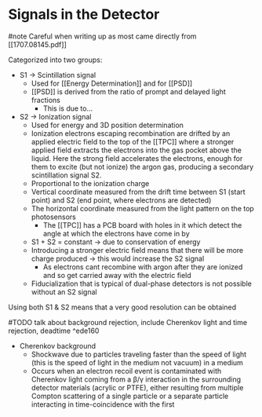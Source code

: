 # Signals in the Detector
#note Careful when writing up as most came directly from [[1707.08145.pdf]]

Categorized into two groups:
-   S1 → Scintillation signal
	-   Used for [[Energy Determination]] and for [[PSD]]	
	-   [[PSD]] is derived from the ratio of prompt and delayed light fractions
		-   This is due to...
-   S2 → Ionization signal
	-   Used for energy and 3D position determination
	-   Ionization electrons escaping recombination are drifted by an applied electric field to the top of the [[TPC]] where a stronger applied field extracts the electrons into the gas pocket above the liquid. Here the strong field accelerates the electrons, enough for them to excite (but not ionize) the argon gas, producing a secondary scintillation signal S2.
	-   Proportional to the ionization charge
	-   Vertical coordinate measured from the drift time between S1 (start point) and S2 (end point, where electrons are detected)
	-   The horizontal coordinate measured from the light pattern on the top photosensors
		-   The [[TPC]] has a PCB board with holes in it which detect the angle at which the electrons have come in by
	-   S1 + S2 = constant → due to conservation of energy
	-   Introducing a stronger electric field means that there will be more charge produced → this would increase the S2 signal
		-   As electrons cant recombine with argon after they are ionized and so get carried away with the electric field
	-   Fiducialization that is typical of dual-phase detectors is not possible without an S2 signal
		
Using both S1 & S2 means that a very good resolution can be obtained

#TODO talk about background rejection, include Cherenkov light and time rejection, deadtime ^ede160
-   Cherenkov background
	-   Shockwave due to particles traveling faster than the speed of light (this is the speed of light in the medium not vacuum) in a medium
	-   Occurs when an electron recoil event is contaminated with Cherenkov light coming from a β/γ interaction in the surrounding detector materials (acrylic or PTFE), either resulting from multiple Compton scattering of a single particle or a separate particle interacting in time-coincidence with the first